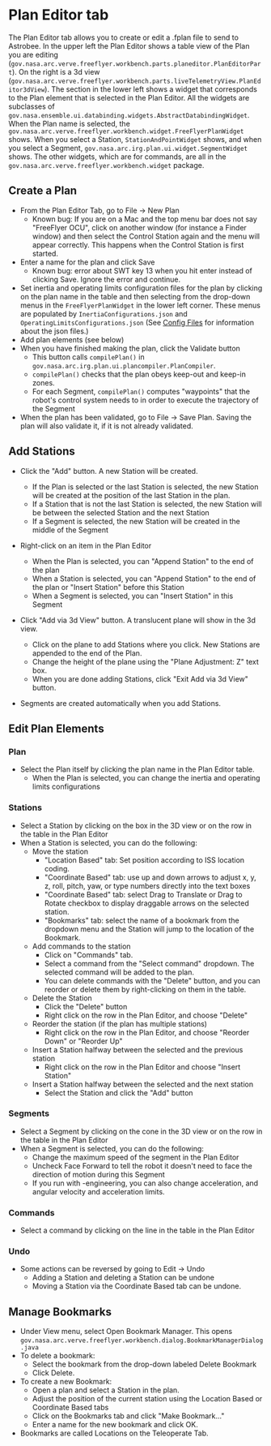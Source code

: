 # Plan Editor tab #

The Plan Editor tab  allows you to create or edit a .fplan file to send to Astrobee. In the upper left the Plan
Editor shows a table view of the Plan you are editing (`gov.nasa.arc.verve.freeflyer.workbench.parts.planeditor.PlanEditorPart`).
On the right is a 3d view (`gov.nasa.arc.verve.freeflyer.workbench.parts.liveTelemetryView.PlanEditor3dView`). The
section in the lower left shows a widget that corresponds to the Plan element that is selected in the Plan Editor.
All the widgets are subclasses of `gov.nasa.ensemble.ui.databinding.widgets.AbstractDatabindingWidget`.
When the Plan name is selected, the `gov.nasa.arc.verve.freeflyer.workbench.widget.FreeFlyerPlanWidget` shows. When 
you select a Station, `StationAndPointWidget` shows, and when you select a Segment, 
`gov.nasa.arc.irg.plan.ui.widget.SegmentWidget` shows. The other widgets, which are for commands, are all in the 
`gov.nasa.arc.verve.freeflyer.workbench.widget` package.

## Create a Plan ##
* From the Plan Editor Tab, go to File -> New Plan
  * Known bug: If you are on a Mac and the top menu bar does not say "FreeFlyer OCU", click on another 
  window (for instance a Finder window) and then select the Control Station again and the menu will appear 
  correctly. This happens when the Control Station is first started.
* Enter a name for the plan and click Save
  - Known bug: error about SWT key 13 when you hit enter instead of clicking Save.  Ignore the error and continue.
* Set inertia and operating limits configuration files for the plan by clicking on the plan name in the 
table and then selecting from the drop-down menus in the `FreeFlyerPlanWidget` in the lower left corner.
 These menus are populated by `InertiaConfigurations.json` and `OperatingLimitsConfigurations.json` (See 
 [Config Files](config_files.md) for information about the json files.)
* Add plan elements (see below)
* When you have finished making the plan, click the Validate button
  * This button calls `compilePlan()` in `gov.nasa.arc.irg.plan.ui.plancompiler.PlanCompiler`.
  * `compilePlan()` checks that the plan obeys keep-out and keep-in zones.
  * For each Segment, `compilePlan()` computes "waypoints" that the robot's control system needs to
  in order to execute the trajectory of the Segment
* When the plan has been validated, go to File -> Save Plan.  Saving the plan will also validate it, if it is not already validated.

## Add Stations ##
* Click the "Add" button.  A new Station will be created.
  * If the Plan is selected or the last Station is selected, the new Station will be created at the position of the last Station in the plan.
  * If a Station that is not the last Station is selected, the new Station will be between the selected Station and the next Station
  * If a Segment is selected, the new Station will be created in the middle of the Segment

* Right-click on an item in the Plan Editor
  * When the Plan is selected, you can "Append Station" to the end of the plan
  * When a Station is selected, you can "Append Station" to the end of the plan or "Insert Station" before this Station
  * When a Segment is selected, you can "Insert Station" in this Segment
* Click "Add via 3d View" button.  A translucent plane will show in the 3d view.
  * Click on the plane to add Stations where you click.  New Stations are appended to the end of the Plan.
  * Change the height of the plane using the "Plane Adjustment: Z" text box.
  *  When you are done adding Stations, click "Exit Add via 3d View" button.

* Segments are created automatically when you add Stations.

## Edit Plan Elements ##
### Plan ###
* Select the Plan itself by clicking the plan name in the Plan Editor table.
  * When the Plan is selected, you can change the inertia and operating limits configurations

### Stations ###
* Select a Station by clicking on the box in the 3D view or on the row in the table in the Plan Editor
* When a Station is selected, you can do the following:
  * Move the station
    * "Location Based" tab: Set position according to ISS location coding.
    * "Coordinate Based" tab: use up and down arrows to adjust x, y, z, roll, pitch, yaw, or type numbers directly into the text boxes
    * "Coordinate Based" tab: select Drag to Translate or Drag to Rotate checkbox to display draggable arrows on the selected station. 
    * "Bookmarks" tab: select the name of a bookmark from the dropdown menu and the Station will jump to the location of the Bookmark.
  * Add commands to the station
    * Click on "Commands" tab.
    * Select a command from the "Select command" dropdown.  The selected command will be added to the plan.
    * You can delete commands with the "Delete" button, and you can reorder or delete them by right-clicking on them in the table.
  * Delete the Station
    * Click the "Delete" button
    * Right click on the row in the Plan Editor, and choose "Delete"
  * Reorder the station (if the plan has multiple stations)
    * Right click on the row in the Plan Editor, and choose "Reorder Down" or "Reorder Up"
  * Insert a Station halfway between the selected and the previous station
    * Right click on the row in the Plan Editor and choose "Insert Station"
  * Insert a Station halfway between the selected and the next station
    * Select the Station and click the "Add" button

### Segments ###
* Select a Segment by clicking on the cone in the 3D view or on the row in the table in the Plan Editor
* When a Segment is selected, you can do the following:
  * Change the maximum speed of the segment in the Plan Editor
  * Uncheck Face Forward to tell the robot it doesn't need to face the direction of motion during this Segment
  * If you run with -engineering, you can also change acceleration, and angular velocity and acceleration limits.

### Commands ###
* Select a command by clicking on the line in the table in the Plan Editor

### Undo ###
* Some actions can be reversed by going to Edit -> Undo
  * Adding a Station and deleting a Station can be undone
  * Moving a Station via the Coordinate Based tab can be undone.

## Manage Bookmarks ##
* Under View menu, select Open Bookmark Manager. This opens 
`gov.nasa.arc.verve.freeflyer.workbench.dialog.BookmarkManagerDialog.java`
* To delete a bookmark:
   * Select the bookmark from the drop-down labeled Delete Bookmark
   * Click Delete.
* To create a new Bookmark:
   * Open a plan and select a Station in the plan.
   * Adjust the position of the current station using the Location Based or Coordinate Based tabs
   * Click on the Bookmarks tab and click "Make Bookmark..."
   * Enter a name for the new bookmark and click OK.
* Bookmarks are called Locations on the Teleoperate Tab.
